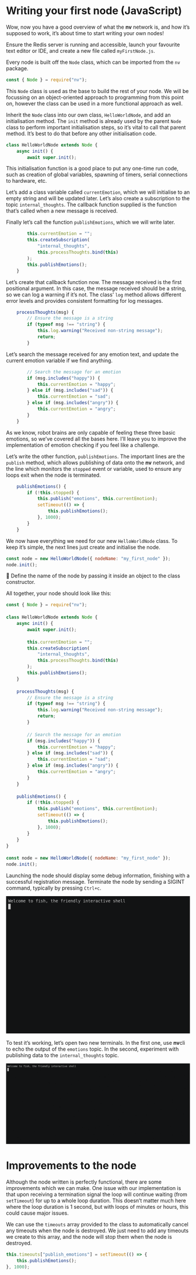 # Writing your first node (JavaScript)

Wow, now you have a good overview of what the **nv** network is, and how it’s supposed to work, it’s about time to start writing your own nodes!

Ensure the Redis server is running and accessible, launch your favourite text editor or IDE, and create a new file called `myFirstNode.js`.

Every node is built off the `Node` class, which can be imported from the `nv` package.

```jsx
const { Node } = require("nv");
```

This `Node` class is used as the base to build the rest of your node. We will be focussing on an object-oriented approach to programming from this point on, however the class can be used in a more functional approach as well.

Inherit the `Node` class into our own class, `HelloWorldNode`, and add an initialisation method. The `init` method is already used by the parent `Node` class to perform important initialisation steps, so it’s vital to call that parent method. It’s best to do that before any other initialisation code.

```jsx
class HelloWorldNode extends Node {
    async init() {
        await super.init();
```

This initialisation function is a good place to put any one-time run code, such as creation of global variables, spawning of timers, serial connections to hardware, etc.

Let’s add a class variable called `currentEmotion`, which we will initialise to an empty string and will be updated later. Let’s also create a subscription to the topic `internal_thoughts`. The callback function supplied is the function that’s called when a new message is received.

Finally let’s call the function `publishEmotions`, which we will write later.

```jsx
        this.currentEmotion = "";
        this.createSubscription(
            "internal_thoughts",
            this.processThoughts.bind(this)
        );
        this.publishEmotions();
    }
```

Let’s create that callback function now. The message received is the first positional argument. In this case, the message received should be a string, so we can log a warning if it’s not. The class’ `log` method allows different error levels and provides consistent formatting for log messages.

```jsx
    processThoughts(msg) {
        // Ensure the message is a string
        if (typeof msg !== "string") {
            this.log.warning("Received non-string message");
            return;
        }
```

Let’s search the message received for any emotion text, and update the current emotion variable if we find anything.

```jsx
        // Search the message for an emotion
        if (msg.includes("happy")) {
            this.currentEmotion = "happy";
        } else if (msg.includes("sad")) {
            this.currentEmotion = "sad";
        } else if (msg.includes("angry")) {
            this.currentEmotion = "angry";
        }
    }
```

As we know, robot brains are only capable of feeling these three basic emotions, so we’ve covered all the bases here. I’ll leave you to improve the implementation of emotion checking if you feel like a challenge.

Let’s write the other function, `publishEmotions`. The important lines are the `publish` method, which allows publishing of data onto the **nv** network, and the line which monitors the `stopped` event or variable, used to ensure any loops exit when the node is terminated.

```jsx
    publishEmotions() {
        if (!this.stopped) {
            this.publish("emotions", this.currentEmotion);
            setTimeout(() => {
                this.publishEmotions();
            }, 1000);
        }
    }
```

We now have everything we need for our new `HelloWorldNode` class. To keep it’s simple, the next lines just create and initialise the node.

```jsx
const node = new HelloWorldNode({ nodeName: "my_first_node" });
node.init();
```

<aside>
🚨 Define the name of the node by passing it inside an object to the class constructor.

</aside>

All together, your node should look like this:

```jsx
const { Node } = require("nv");

class HelloWorldNode extends Node {
    async init() {
        await super.init();

        this.currentEmotion = "";
        this.createSubscription(
            "internal_thoughts",
            this.processThoughts.bind(this)
        );
        this.publishEmotions();
    }

    processThoughts(msg) {
        // Ensure the message is a string
        if (typeof msg !== "string") {
            this.log.warning("Received non-string message");
            return;
        }

        // Search the message for an emotion
        if (msg.includes("happy")) {
            this.currentEmotion = "happy";
        } else if (msg.includes("sad")) {
            this.currentEmotion = "sad";
        } else if (msg.includes("angry")) {
            this.currentEmotion = "angry";
        }
    }

    publishEmotions() {
        if (!this.stopped) {
            this.publish("emotions", this.currentEmotion);
            setTimeout(() => {
                this.publishEmotions();
            }, 1000);
        }
    }
}

const node = new HelloWorldNode({ nodeName: "my_first_node" });
node.init();
```

Launching the node should display some debug information, finishing with a successful registration message. Terminate the node by sending a SIGINT command, typically by pressing `Ctrl+c`.

![tutorial_run_js.gif](img/tutorial_1_run_js.gif)

To test it’s working, let’s open two new terminals. In the first one, use **nv**cli to echo the output of the `emotions` topic. In the second, experiment with publishing data to the `internal_thoughts` topic.

![tutorial_final.gif](img/tutorial_1_final.gif)

# Improvements to the node

Although the node written is perfectly functional, there are some improvements which we can make. One issue with our implementation is that upon receiving a termination signal the loop will continue waiting (from `setTimeout`) for up to a whole loop duration. This doesn’t matter much here where the loop duration is 1 second, but with loops of minutes or hours, this could cause major issues.

We can use the `timeouts` array provided to the class to automatically cancel any timeouts when the node is destroyed. We just need to add any timeouts we create to this array, and the node will stop them when the node is destroyed.

```jsx
this.timeouts["publish_emotions"] = setTimeout(() => {
    this.publishEmotions();
}, 1000);
```
